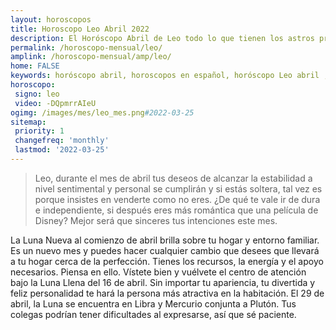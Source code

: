```yaml
---
layout: horoscopos
title: Horoscopo Leo Abril 2022
description: El Horóscopo Abril de Leo todo lo que tienen los astros preparados para este mes, amor, trabajo, familia. Todo sobre astrologia, tarot, predicciones. Horoscopo gratis en español, predicciones y astrología.
permalink: /horoscopo-mensual/leo/
amplink: /horoscopo-mensual/amp/leo/
home: FALSE
keywords: horóscopo abril, horoscopos en español, horóscopo Leo abril , horóscopo esperanza gracia, horoscop, horóscopos gratis, horoscopo Leo, Tarot, Astrologia, Zodíaco, Leo, horoscopo gratis, horoscopo del mes 
horoscopo:
 signo: leo
 video: -DQpmrrAIeU
ogimg: /images/mes/leo_mes.png#2022-03-25
sitemap:
 priority: 1
 changefreq: 'monthly'
 lastmod: '2022-03-25'
---
```



 > Leo, durante el mes de abril tus deseos de alcanzar la estabilidad a nivel sentimental y personal se cumplirán y si estás soltera, tal vez es porque insistes en venderte como no eres. ¿De qué te vale ir de dura e independiente, si después eres más romántica que una película de Disney? Mejor será que sinceres tus intenciones este mes.



La Luna Nueva al comienzo de abril brilla sobre tu hogar y entorno familiar. Es un nuevo mes y puedes hacer cualquier cambio que desees que llevará a tu hogar cerca de la perfección. Tienes los recursos, la energía y el apoyo necesarios. Piensa en ello. Vístete bien y vuélvete el centro de atención bajo la Luna Llena del 16 de abril. Sin importar tu apariencia, tu divertida y feliz personalidad te hará la persona más atractiva en la habitación. El 29 de abril, la Luna se encuentra en Libra y Mercurio conjunta a Plutón. Tus colegas podrían tener dificultades al expresarse, así que sé paciente.